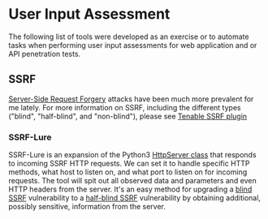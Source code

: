 # User Input Assessment
The following list of tools were developed as an exercise or to automate tasks when performing user input assessments for web application and or API penetration tests.
## SSRF
[Server-Side Request Forgery](https://owasp.org/www-community/attacks/Server_Side_Request_Forgery) attacks have been much more prevalent for me lately. For more information on SSRF, including the different types ("blind", "half-blind", and "non-blind"), please see [Tenable SSRF plugin](https://www.tenable.com/plugins/was/112439)
### SSRF-Lure
SSRF-Lure is an expansion of the Python3 [HttpServer class](https://docs.python.org/3/library/http.server.html) that responds to incoming SSRF HTTP requests. We can set it to handle specific HTTP methods, what host to listen on, and what port to listen on for incoming requests. The tool will spit out all observed data and parameters and even HTTP headers from the server. It's an easy method for upgrading a [blind SSRF](https://portswigger.net/web-security/ssrf/blind) vulnerability to a [half-blind SSRF](https://www.tenable.com/plugins/was/112439) vulnerability by obtaining additional, possibly sensitive, information from the server.
